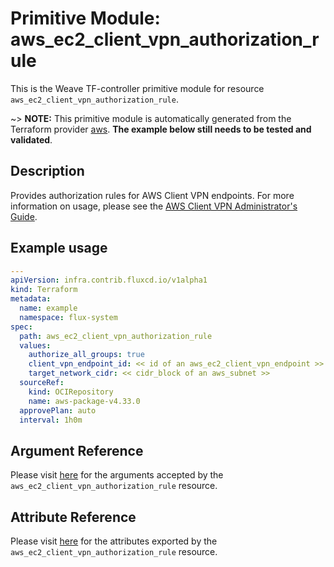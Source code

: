 
# Primitive Module: aws_ec2_client_vpn_authorization_rule

This is the Weave TF-controller primitive module for resource `aws_ec2_client_vpn_authorization_rule`.

~> **NOTE:** This primitive module is automatically generated from the Terraform provider [aws](https://registry.terraform.io/providers/hashicorp/aws/latest/docs/resources/ec2_client_vpn_authorization_rule). **The example below still needs to be tested and validated**.

## Description

Provides authorization rules for AWS Client VPN endpoints. For more information on usage, please see the
[AWS Client VPN Administrator's Guide](https://docs.aws.amazon.com/vpn/latest/clientvpn-admin/what-is.html).

## Example usage

```yaml
---
apiVersion: infra.contrib.fluxcd.io/v1alpha1
kind: Terraform
metadata:
  name: example
  namespace: flux-system
spec:
  path: aws_ec2_client_vpn_authorization_rule
  values:
    authorize_all_groups: true
    client_vpn_endpoint_id: << id of an aws_ec2_client_vpn_endpoint >>
    target_network_cidr: << cidr_block of an aws_subnet >>
  sourceRef:
    kind: OCIRepository
    name: aws-package-v4.33.0
  approvePlan: auto
  interval: 1h0m
```

## Argument Reference

Please visit [here](https://registry.terraform.io/providers/hashicorp/aws/latest/docs/resources/ec2_client_vpn_authorization_rule#argument-reference) for the arguments accepted by the `aws_ec2_client_vpn_authorization_rule` resource.

## Attribute Reference

Please visit [here](https://registry.terraform.io/providers/hashicorp/aws/latest/docs/resources/ec2_client_vpn_authorization_rule#attributes-reference) for the attributes exported by the `aws_ec2_client_vpn_authorization_rule` resource.
